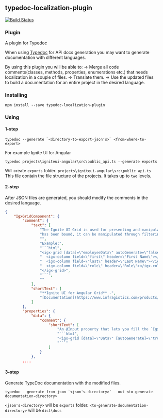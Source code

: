 ## typedoc-localization-plugin
[![Build Status](https://travis-ci.org/IgniteUI/typedoc-localization-plugin.svg?branch=master)](https://travis-ci.org/IgniteUI/typedoc-localization-plugin)
### Plugin

A plugin for [Typedoc](http://typedoc.org)

When using [Typedoc](http://typedoc.org) for API docs generation you may want to generate documentation with different languages.

By using this plugin you will be able to:
 -> Merge all code comments(classes, methods, properties, enumerations etc.) that needs localization in a couple of files.
 -> Translate them.
 -> Use the updated files to build a documentation for an entire project in the desired language.

### Installing

```
npm install --save typedoc-localization-plugin
```

### Using

#### 1-step
```
typedoc --generate `<directory-to-export-json's>` <from-where-to-export>
```

For example Ignite UI for Angular

```
typedoc projects\igniteui-angular\src\public_api.ts --generate exports
```

Will create `exports` folder.
`projects\igniteui-angular\src\public_api.ts` This file contain the file structure of the projects. It takes up to `two` levels.


#### 2-step

After JSON files are generated, you should modify the comments in the desired language.

```JSON
{
    "IgxGridComponent": {
        "comment": {
            "text": [
                "The Ignite UI Grid is used for presenting and manipulating tabular data in the simplest way possible.  Once data",
                "has been bound, it can be manipulated through filtering, sorting & editing operations.",
                "",
                "Example:",
                "```html",
                "<igx-grid [data]=\"employeeData\" autoGenerate=\"false\">",
                "  <igx-column field=\"first\" header=\"First Name\"></igx-column>",
                "  <igx-column field=\"last\" header=\"Last Name\"></igx-column>",
                "  <igx-column field=\"role\" header=\"Role\"></igx-column>",
                "</igx-grid>",
                "```",
                ""
            ],
            "shortText": [
                "**Ignite UI for Angular Grid** -",
                "[Documentation](https://www.infragistics.com/products/ignite-ui-angular/angular/components/grid.html)"
            ]
        },
        "properties": {
            "data": {
                "comment": {
                    "shortText": [
                        "An @Input property that lets you fill the `IgxGridComponent` with an array of data.",
                        "```html",
                        "<igx-grid [data]=\"Data\" [autoGenerate]=\"true\"></igx-grid>",
                        "```"
                    ]
                }
            },
        ....
```

#### 3-step

Generate TypeDoc documentation with the modified files.

```
typedoc --generate-from-json `<json's-directory>` --out <to-generate-documentation-directory>
```

`<json's-directory>` will be `exports` folder.
`<to-generate-documentation-directory>` will be `dist\docs`

